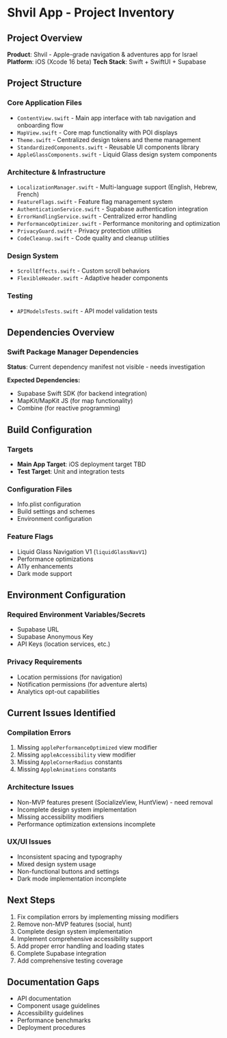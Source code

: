 # Shvil App - Project Inventory

## Project Overview
**Product**: Shvil - Apple-grade navigation & adventures app for Israel
**Platform**: iOS (Xcode 16 beta)
**Tech Stack**: Swift + SwiftUI + Supabase

## Project Structure

### Core Application Files
- `ContentView.swift` - Main app interface with tab navigation and onboarding flow
- `MapView.swift` - Core map functionality with POI displays
- `Theme.swift` - Centralized design tokens and theme management
- `StandardizedComponents.swift` - Reusable UI components library
- `AppleGlassComponents.swift` - Liquid Glass design system components

### Architecture & Infrastructure
- `LocalizationManager.swift` - Multi-language support (English, Hebrew, French)
- `FeatureFlags.swift` - Feature flag management system
- `AuthenticationService.swift` - Supabase authentication integration
- `ErrorHandlingService.swift` - Centralized error handling
- `PerformanceOptimizer.swift` - Performance monitoring and optimization
- `PrivacyGuard.swift` - Privacy protection utilities
- `CodeCleanup.swift` - Code quality and cleanup utilities

### Design System
- `ScrollEffects.swift` - Custom scroll behaviors
- `FlexibleHeader.swift` - Adaptive header components

### Testing
- `APIModelsTests.swift` - API model validation tests

## Dependencies Overview

### Swift Package Manager Dependencies
**Status**: Current dependency manifest not visible - needs investigation

**Expected Dependencies:**
- Supabase Swift SDK (for backend integration)
- MapKit/MapKit JS (for map functionality)
- Combine (for reactive programming)

## Build Configuration

### Targets
- **Main App Target**: iOS deployment target TBD
- **Test Target**: Unit and integration tests

### Configuration Files
- Info.plist configuration
- Build settings and schemes
- Environment configuration

### Feature Flags
- Liquid Glass Navigation V1 (`liquidGlassNavV1`)
- Performance optimizations
- A11y enhancements
- Dark mode support

## Environment Configuration

### Required Environment Variables/Secrets
- Supabase URL
- Supabase Anonymous Key
- API Keys (location services, etc.)

### Privacy Requirements
- Location permissions (for navigation)
- Notification permissions (for adventure alerts)
- Analytics opt-out capabilities

## Current Issues Identified

### Compilation Errors
1. Missing `applePerformanceOptimized` view modifier
2. Missing `appleAccessibility` view modifier  
3. Missing `AppleCornerRadius` constants
4. Missing `AppleAnimations` constants

### Architecture Issues
- Non-MVP features present (SocializeView, HuntView) - need removal
- Incomplete design system implementation
- Missing accessibility modifiers
- Performance optimization extensions incomplete

### UX/UI Issues  
- Inconsistent spacing and typography
- Mixed design system usage
- Non-functional buttons and settings
- Dark mode implementation incomplete

## Next Steps
1. Fix compilation errors by implementing missing modifiers
2. Remove non-MVP features (social, hunt)
3. Complete design system implementation
4. Implement comprehensive accessibility support
5. Add proper error handling and loading states
6. Complete Supabase integration
7. Add comprehensive testing coverage

## Documentation Gaps
- API documentation
- Component usage guidelines  
- Accessibility guidelines
- Performance benchmarks
- Deployment procedures